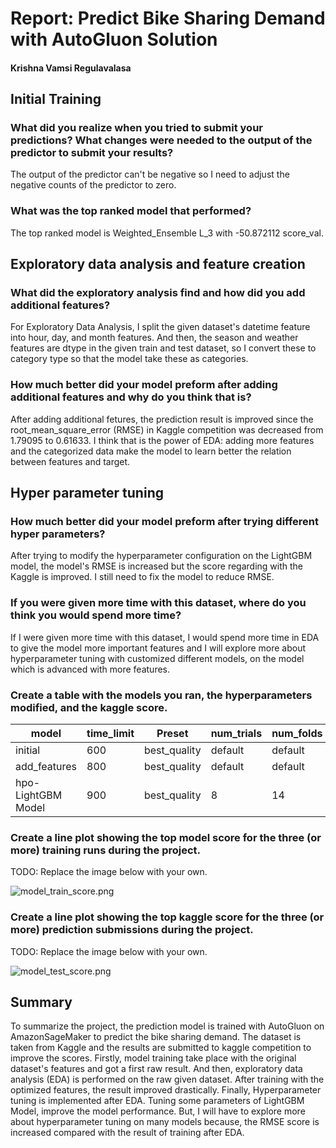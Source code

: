 # Report: Predict Bike Sharing Demand with AutoGluon Solution
#### Krishna Vamsi Regulavalasa

## Initial Training
### What did you realize when you tried to submit your predictions? What changes were needed to the output of the predictor to submit your results?
The output of the predictor can't be negative so I need to adjust the negative counts of the predictor to zero.

### What was the top ranked model that performed?
The top ranked model is Weighted_Ensemble L_3 with -50.872112 score_val.

## Exploratory data analysis and feature creation
### What did the exploratory analysis find and how did you add additional features?
For Exploratory Data Analysis, I split the given dataset's datetime feature into hour, day, and month features. And then, the season and weather features are dtype in the given train and test dataset, so I convert these to category type so that the model take these as categories.

### How much better did your model preform after adding additional features and why do you think that is?
After adding additional fetures, the prediction result is improved since the root_mean_square_error (RMSE) in Kaggle competition was decreased from 1.79095 to 0.61633. I think that is the power of EDA: adding more features and the categorized data make the model to learn better the relation between features and target.

## Hyper parameter tuning
### How much better did your model preform after trying different hyper parameters?
After trying to modify the hyperparameter configuration on the LightGBM model, the model's RMSE is increased but the score regarding with the Kaggle is improved. I still need to fix the model to reduce RMSE.

### If you were given more time with this dataset, where do you think you would spend more time?
If I were given more time with this dataset, I would spend more time in EDA to give the model more important features and I will explore more about hyperparameter tuning with customized different models, on the model which is advanced with more features.

### Create a table with the models you ran, the hyperparameters modified, and the kaggle score.
|model|time_limit|Preset|num_trials|num_folds|score|
|--|--|--|--|--|--|
|initial|600|best_quality|default|default|1.79095|
|add_features|800|best_quality|default|default|0.61633|
|hpo-LightGBM Model|900|best_quality|8|14|0.56658|

### Create a line plot showing the top model score for the three (or more) training runs during the project.

TODO: Replace the image below with your own.

![model_train_score.png](img/model_train_score.png)

### Create a line plot showing the top kaggle score for the three (or more) prediction submissions during the project.

TODO: Replace the image below with your own.

![model_test_score.png](img/model_test_score.png)

## Summary
To summarize the project, the prediction model is trained with AutoGluon on AmazonSageMaker to predict the bike sharing demand. The dataset is taken from Kaggle and the results are submitted to kaggle competition to improve the scores. Firstly, model training take place with the original dataset's features and got a first raw result. And then, exploratory data analysis (EDA) is performed on the raw given dataset. After training with the optimized features, the result improved drastically. Finally, Hyperparameter tuning is implemented after EDA. Tuning some parameters of LightGBM Model, improve the model performance. But, I will have to explore more about hyperparameter tuning on many models because, the RMSE score is increased compared with the result of training after EDA. 
